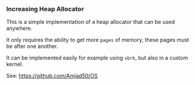### Increasing Heap Allocator

This is a simple implementation of a heap allocator that can be used anywhere.

It only requires the ability to get more `pages` of memory, these pages must be after one another.

It can be implemented easily for example using `sbrk`, but also in a custom kernel.

See: https://github.com/Amjad50/OS